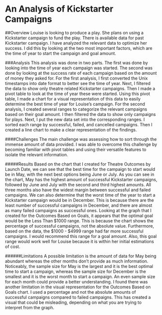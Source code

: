 # An Analysis of Kickstarter Campaigns

##Overview
Louise is looking to produce a play. She plans on using a Kickstarter campaign to fund the play. There is available data for past Kickstarter campaign. I have analyzed the relevant data to optimize her success. I did this by looking at the two most important factors, which are the time of year to start the campaign and goal amount. 

###Analysis
This analysis was done in two parts. The first was done by looking into the time of year each campaign was started. The second was done by looking at the success rate of each campaign based on the amount of money they asked for. For the first analysis, I first converted the Unix timestamps into date format to better see the time of year. Next, I filtered the data to show only theatre related Kickstarter campaigns. Then I made a pivot table to look at the time of year these were started. Using this pivot table, I made a chart for a visual representation of this data to easily determine the best time of year for Louise’s campaign. For the second analysis, I created several ranges to categorize the relevant campaigns based on their goal amount. I then filtered the data to show only campaigns for plays. Next, I put the new data set into the corresponding ranges. I sorted each range by successful, failed, and cancelled campaigns. Then I created a line chart to make a clear representation of the findings.

####Challenges
The main challenge was assessing how to sort through the immense amount of data provided. I was able to overcome this challenge by becoming familiar with pivot tables and using their versatile features to isolate the relevant information.

#####Results
Based on the chart that I created for Theatre Outcomes by Launch Date, we can see that the best time for the campaign to start would be in May, with the next best options being June or July. As you can see in the chart, May has the highest amount of successful Kickstarter campaigns, followed by June and July with the second and third highest amounts. All three months also have the widest margin between successful and failed campaigns. We can also determine that the worst time of the year to start a Kickstarter campaign would be in December. This is because there are the least number of successful campaigns in December, and there are almost as many failed campaigns as successful ones. Looking at the graph that I created for the Outcomes Based on Goals, it appears that the optimal goal would be the Less Than $1000 range. This is because the chart shows the percentage of successful campaigns, not the absolute value. Furthermore, based on the data, the $1000 - $4999 range had far more successful campaigns. I would recommend this range for a goal amount. Also, this goal range would work well for Louise because it is within her initial estimations of cost. 

######Limitations
A possible limitation is the amount of data for May being abundant whereas the other months don’t provide as much information. Noticeably, the sample size for May is the largest and it is the best optimal time to start a campaign, whereas the sample size for December is the smallest and it is the worst month to start a campaign. An even sample size for each month could provide a better understanding. I found there was another limitation in the visual representation for the Outcomes Based on Goals chart. I used a percentage and not the absolute amounts of successful campaigns compared to failed campaigns. This has created a visual that could be misleading, depending on what you are trying to interpret from the graph. 
